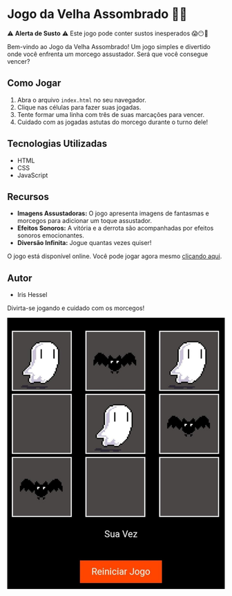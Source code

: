 # Jogo da Velha Assombrado 👻🦇 

⚠️ **Alerta de Susto** ⚠️ Este jogo pode conter sustos inesperados 😱😶😬 

Bem-vindo ao Jogo da Velha Assombrado! Um jogo simples e divertido onde você enfrenta um morcego assustador. Será que você consegue vencer?

## Como Jogar

1. Abra o arquivo `index.html` no seu navegador.
2. Clique nas células para fazer suas jogadas.
3. Tente formar uma linha com três de suas marcações para vencer.
4. Cuidado com as jogadas astutas do morcego durante o turno dele!
   
## Tecnologias Utilizadas

- HTML
- CSS
- JavaScript
  
## Recursos

- **Imagens Assustadoras:** O jogo apresenta imagens de fantasmas e morcegos para adicionar um toque assustador.
- **Efeitos Sonoros:** A vitória e a derrota são acompanhadas por efeitos sonoros emocionantes.
- **Diversão Infinita:** Jogue quantas vezes quiser!
  
O jogo está disponível online. Você pode jogar agora mesmo [clicando aqui](https://jogo-da-velha-xi-ten.vercel.app/).

## Autor

- Iris Hessel

Divirta-se jogando e cuidado com os morcegos!

![Jogo da Velha Assombrado](img/screenshot.jpg)
